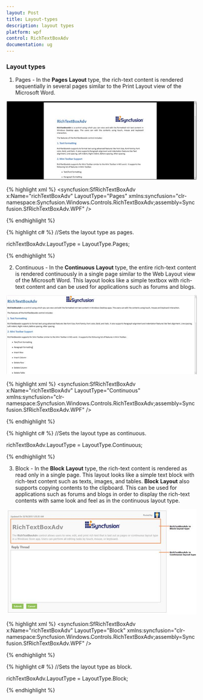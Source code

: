 ```yaml
---
layout: Post
title: Layout-types
description: layout types
platform: wpf
control: RichTextBoxAdv
documentation: ug
---
```

### Layout types

1. Pages - In the **Pages** **Layout** type, the rich-text content is rendered sequentially in several pages similar to the Print Layout view of the Microsoft Word.

![](Layout-types_images/Layout-types_img1.jpeg)


{% highlight xml %}
<syncfusion:SfRichTextBoxAdv x:Name="richTextBoxAdv" LayoutType="Pages" xmlns:syncfusion="clr-namespace:Syncfusion.Windows.Controls.RichTextBoxAdv;assembly=Syncfusion.SfRichTextBoxAdv.WPF" />



{% endhighlight %}

{% highlight c# %}
//Sets the layout type as pages.

richTextBoxAdv.LayoutType = LayoutType.Pages;



{% endhighlight %}

2. Continuous - In the **Continuous** **Layout** type, the entire rich-text content is rendered continuously in a single page similar to the Web Layout view of the Microsoft Word. This layout looks like a simple textbox with rich-text content and can be used for applications such as forums and blogs.

![](Layout-types_images/Layout-types_img2.jpeg)


{% highlight xml %}
<syncfusion:SfRichTextBoxAdv x:Name="richTextBoxAdv" LayoutType="Continuous" xmlns:syncfusion="clr-namespace:Syncfusion.Windows.Controls.RichTextBoxAdv;assembly=Syncfusion.SfRichTextBoxAdv.WPF" />



{% endhighlight %}

{% highlight c# %}
//Sets the layout type as continuous.

richTextBoxAdv.LayoutType = LayoutType.Continuous;



{% endhighlight %}

3. Block - In the **Block** **Layout** type, the rich-text content is rendered as read only in a single page. This layout looks like a simple text block with rich-text content such as texts, images, and tables. **Block** **Layout** also supports copying contents to the clipboard. This can be used for applications such as forums and blogs in order to display the rich-text contents with same look and feel as in the continuous layout type.

![C:/Users/gunasekarant/Desktop/UG_2013Vol4/Block_4.png](Layout-types_images/Layout-types_img3.jpeg)


{% highlight xml %}
<syncfusion:SfRichTextBoxAdv x:Name="richTextBoxAdv" LayoutType="Block" xmlns:syncfusion="clr-namespace:Syncfusion.Windows.Controls.RichTextBoxAdv;assembly=Syncfusion.SfRichTextBoxAdv.WPF" />



{% endhighlight %}

{% highlight c# %}
//Sets the layout type as block.

richTextBoxAdv.LayoutType = LayoutType.Block;



{% endhighlight %}

